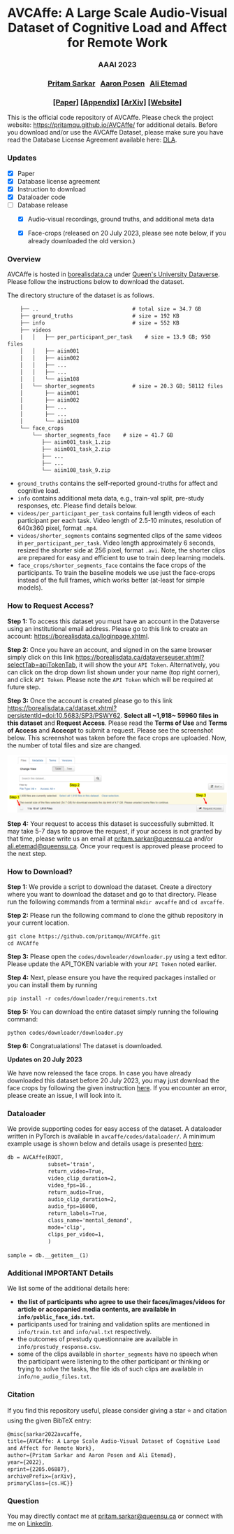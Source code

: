 <h1 align="center"> 
AVCAffe: A Large Scale Audio-Visual Dataset of Cognitive Load and Affect for Remote Work
</h1>

<h3 align="center">
AAAI 2023
</h3>

<h3 align="center">
<a href="https://www.pritamsarkar.com">Pritam Sarkar</a>
&nbsp; <a href="">Aaron Posen</a>
&nbsp; <a href="">Ali Etemad</a>
</h3>

<h3 align="center"> 
<a href="https://doi.org/10.1609/aaai.v37i1.25078">[Paper]</a>   <!-- change with aaai link -->
<a href="./docs/assets/files/avcaffe_supp.pdf"> [Appendix]</a> 
<a href="https://arxiv.org/pdf/2205.06887.pdf"> [ArXiv]</a> 
<!-- <a href="https://github.com/pritamqu/AVCAffe"> [Code]</a>   -->
<a href="https://pritamqu.github.io/AVCAffe/"> [Website]</a>
</h3>


This is the official code repository of AVCAffe. Please check the project website: https://pritamqu.github.io/AVCAffe/ for additional details. Before you download and/or use the AVCAffe Dataset, please make sure you have read the Database License Agreement available here: [DLA](https://pritamsarkar.com/AVCAffe/LICENSE.html).

<!-- ### Items available -->
### Updates
- [x] Paper
- [x] Database license agreement
- [x] Instruction to download
- [x] Dataloader code
- [ ] Database release
    - [x] Audio-visual recordings, ground truths, and additional meta data
    - [x] Face-crops (released on 20 July 2023, please see note below, if you already downloaded the old version.)



### Overview

AVCAffe is hosted in [borealisdata.ca](https://borealisdata.ca/) under [Queen's University Dataverse](https://borealisdata.ca/dataverse/queens). Please follow the instructions below to download the dataset.

The directory structure of the dataset is as follows. 

```    
    ├── ..                              # total size = 34.7 GB
    ├── ground_truths                   # size = 192 KB
    ├── info                            # size = 552 KB
    ├── videos                          
    |   │   ├── per_participant_per_task    # size = 13.9 GB; 950 files
    │   │   ├── aiim001
    │   │   ├── aiim002
    │   │   ├── ...
    │   │   ├── ...
    │   │   └── aiim108
    │   └── shorter_segments            # size = 20.3 GB; 58112 files
    │       ├── aiim001 
    │       ├── aiim002
    │       ├── ...
    │       ├── ...
    │       └── aiim108
    └── face_crops                       
        └── shorter_segments_face    # size = 41.7 GB
           ├── aiim001_task_1.zip
           ├── aiim001_task_2.zip
           ├── ...
           ├── ...
           └── aiim108_task_9.zip

```

- `ground_truths` contains the self-reported ground-truths for affect and cognitive load.
- `info` contains additional meta data, e.g., train-val split, pre-study responses, etc. Please find details below. 
- `videos/per_participant_per_task` contains full length videos of each participant per each task. Video length of 2.5-10 minutes, resolution of 640x360 pixel, format `.mp4`.  
- `videos/shorter_segments` contains segmented clips of the same videos in `per_participant_per_task`. Video length approximately 6 seconds, resized the shorter side at 256 pixel, format `.avi`. Note, the shorter clips are prepared for easy and efficient to use to train deep learning models. 
- `face_crops/shorter_segments_face` contains the face crops of the participants. To train the baseline models we use just the face-crops instead of the full frames, which works better (at-least for simple models).

### How to Request Access?


**Step 1:**
To access this dataset you must have an account in the Dataverse using an institutional email address. 
Please go to this link to create an account: https://borealisdata.ca/loginpage.xhtml. 

**Step 2:**
Once you have an account, and signed in on the same browser simply click on this link https://borealisdata.ca/dataverseuser.xhtml?selectTab=apiTokenTab, it will show the your `API Token`. Alternatively, you can click on the drop down list shown under your name (top right corner), and click `API Token`. Please note the `API Token` which will be required at future step.

**Step 3:** 
Once the account is created please go to this link https://borealisdata.ca/dataset.xhtml?persistentId=doi:10.5683/SP3/PSWY62. **Select all ~1,918~ 59960 files in this dataset** and **Request Access**. Please read the **Terms of Use** and **Terms of Access** and **Accecpt** to submit a request. Please see the screenshot below. This screenshot was taken before the face crops are uploaded. Now, the number of total files and size are changed.

![step 3](./docs/assets/images/request_access.png)

**Step 4:**
Your request to access this dataset is successfully submitted. It may take 5-7 days to approve the request, if your access is not granted by that time, please write us an email at pritam.sarkar@queensu.ca and/or ali.etemad@queensu.ca. Once your request is approved please proceed to the next step.

### How to Download?

**Step 1:** 
We provide a script to download the dataset. Create a directory where you want to download the dataset and go to that directory. Please run the following commands from a terminal `mkdir avcaffe` and `cd avcaffe`.

**Step 2:**
Please run the following command to clone the github repository in your current location.
```
git clone https://github.com/pritamqu/AVCAffe.git
cd AVCAffe
```

**Step 3:** 
Please open the `codes/downloader/downloader.py` using a text editor. Please update the API_TOKEN variable with your `API Token` noted earlier.

**Step 4:** 
Next, please ensure you have the required packages installed or you can install them by running
```
pip install -r codes/downloader/requirements.txt
```

**Step 5:** 
You can download the entire dataset simply running the following command:
```
python codes/downloader/downloader.py
```

**Step 6:**
Congratualations! The dataset is downloaded.

**Updates on 20 July 2023**

We have now released the face crops. In case you have already downloaded this dataset before 20 July 2023, you may just download the face crops by following the given instruction [here](https://github.com/pritamqu/AVCAffe/issues/6#issuecomment-1652240043). If you encounter an error, please create an issue, I will look into it.

<!-- 
```
# TODO: update the downloader code to just download these files.
# TODO: test the downloader code for full download, and check the unzip path is not messed up.
``` -->

### Dataloader

We provide supporting codes for easy access of the dataset.  A dataloader written in PyTorch is available in `avcaffe/codes/dataloader/`. A minimum example usage is shown below and details usage is presented [here](./codes/dataloader/README.MD):

```
db = AVCAffe(ROOT,
             subset='train',
             return_video=True,
             video_clip_duration=2,
             video_fps=16.,
             return_audio=True,
             audio_clip_duration=2,
             audio_fps=16000,
             return_labels=True,
             class_name='mental_demand',
             mode='clip',
             clips_per_video=1,
             )

sample = db.__getitem__(1)

```

### Additional IMPORTANT Details

We list some of the additional details here:
- **the list of participants who agree to use their faces/images/videos for article or accopanied media contents, are available in `info/public_face_ids.txt`.**
- participants used for training and validation splits are mentioned in `info/train.txt` and `info/val.txt` respectively.
- the outcomes of prestudy questionnaire are available in `info/prestudy_response.csv`.
- some of the clips available in `shorter_segments` have no speech when the participant were listening to the other participant or thinking or trying to solve the tasks, the file ids of such clips are available in `info/no_audio_files.txt`.


### Citation
If you find this repository useful, please consider giving a star :star: and citation using the given BibTeX entry:
```
@misc{sarkar2022avcaffe,
title={AVCAffe: A Large Scale Audio-Visual Dataset of Cognitive Load and Affect for Remote Work},
author={Pritam Sarkar and Aaron Posen and Ali Etemad},
year={2022},
eprint={2205.06887},
archivePrefix={arXiv},
primaryClass={cs.HC}} 
```

### Question
You may directly contact me at <pritam.sarkar@queensu.ca> or connect with me on [LinkedIn](https://www.linkedin.com/in/sarkarpritam/).



